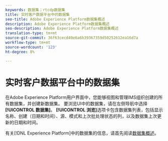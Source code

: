 ```yaml
---
keywords: 数据集；rtcdp数据集
title: 实时客户数据平台中的数据集
seo-title: Adobe Experience Platform数据集概述
description: Adobe Experience Platform数据集概述
seo-description: Adobe Experience Platform数据集概述
translation-type: tm+mt
source-git-commit: 36f63cecd49e6a6b39367359d50252612ea16d7a
workflow-type: tm+mt
source-wordcount: '123'
ht-degree: 0%

---
```



# 实时客户数据平台中的数据集

在Adobe Experience Platform用户界面中，您能够视图和管理IMS组织创建的所有数据集，并创建新数据集。 要浏览UI中的数据集，请在左侧导航中选择&#x200B;**[!UICONTROL 数据集]**。 **[!UICONTROL 浏览]**&#x200B;选项卡包含数据集列表，包括显示名称、创建（日期和时间）、源、模式和上次批处理状态的列，以及数据集上次更新的日期和时间。

有关[!DNL Experience Platform]中的数据集的信息，请首先阅读[数据集概述](../../catalog/datasets/overview.md)。
